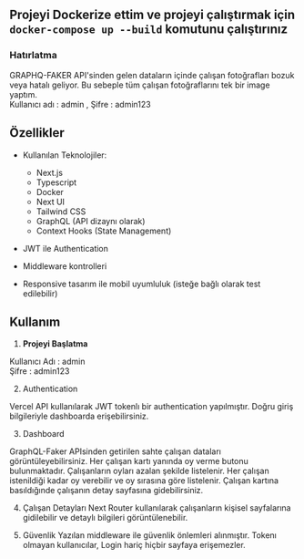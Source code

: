 
## Projeyi Dockerize ettim ve projeyi çalıştırmak için `docker-compose up --build` komutunu çalıştırınız


### Hatırlatma 
GRAPHQ-FAKER API'sinden gelen dataların içinde çalışan fotoğrafları bozuk veya hatalı geliyor. Bu sebeple tüm çalışan fotoğraflarını tek bir image yaptım.
<br/>
Kullanıcı adı : admin , Şifre : admin123
## Özellikler
- Kullanılan Teknolojiler:
  - Next.js
  - Typescript
  - Docker
  - Next UI
  - Tailwind CSS
  - GraphQL (API dizaynı olarak)
  - Context Hooks (State Management)

- JWT ile Authentication
- Middleware kontrolleri
- Responsive tasarım ile mobil uyumluluk (isteğe bağlı olarak test edilebilir)

  
  
## Kullanım

1. **Projeyi Başlatma**

  Kullanıcı Adı : admin <br/> Şifre : admin123

2. Authentication

Vercel API kullanılarak JWT tokenlı bir authentication yapılmıştır. Doğru giriş bilgileriyle dashboarda erişebilirsiniz.

3. Dashboard

GraphQL-Faker APIsinden getirilen sahte çalışan dataları görüntüleyebilirsiniz.
Her çalışan kartı yanında oy verme butonu bulunmaktadır. Çalışanların oyları azalan şekilde listelenir.
Her çalışan istenildiği kadar oy verebilir ve oy sırasına göre listelenir. Çalışan kartına basıldığınde çalışanın detay sayfasına gidebilirsiniz.


4. Çalışan Detayları
Next Router kullanılarak çalışanların kişisel sayfalarına gidilebilir ve detaylı bilgileri görüntülenebilir.


5. Güvenlik
Yazılan middleware ile güvenlik önlemleri alınmıştır. Tokenı olmayan kullanıcılar, Login hariç hiçbir sayfaya erişemezler.
